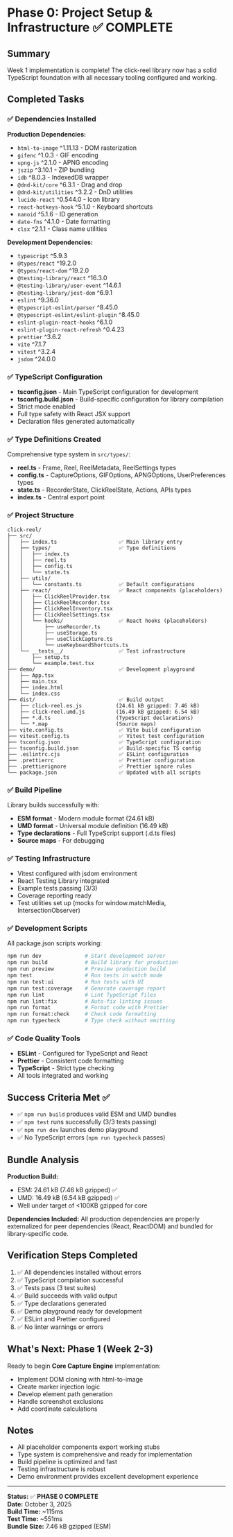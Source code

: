 # Phase 0: Project Setup & Infrastructure ✅ COMPLETE

## Summary

Week 1 implementation is complete! The click-reel library now has a solid TypeScript foundation with all necessary tooling configured and working.

## Completed Tasks

### ✅ Dependencies Installed

**Production Dependencies:**

- `html-to-image` ^1.11.13 - DOM rasterization
- `gifenc` ^1.0.3 - GIF encoding
- `upng-js` ^2.1.0 - APNG encoding
- `jszip` ^3.10.1 - ZIP bundling
- `idb` ^8.0.3 - IndexedDB wrapper
- `@dnd-kit/core` ^6.3.1 - Drag and drop
- `@dnd-kit/utilities` ^3.2.2 - DnD utilities
- `lucide-react` ^0.544.0 - Icon library
- `react-hotkeys-hook` ^5.1.0 - Keyboard shortcuts
- `nanoid` ^5.1.6 - ID generation
- `date-fns` ^4.1.0 - Date formatting
- `clsx` ^2.1.1 - Class name utilities

**Development Dependencies:**

- `typescript` ^5.9.3
- `@types/react` ^19.2.0
- `@types/react-dom` ^19.2.0
- `@testing-library/react` ^16.3.0
- `@testing-library/user-event` ^14.6.1
- `@testing-library/jest-dom` ^6.9.1
- `eslint` ^9.36.0
- `@typescript-eslint/parser` ^8.45.0
- `@typescript-eslint/eslint-plugin` ^8.45.0
- `eslint-plugin-react-hooks` ^6.1.0
- `eslint-plugin-react-refresh` ^0.4.23
- `prettier` ^3.6.2
- `vite` ^7.1.7
- `vitest` ^3.2.4
- `jsdom` ^24.0.0

### ✅ TypeScript Configuration

- **tsconfig.json** - Main TypeScript configuration for development
- **tsconfig.build.json** - Build-specific configuration for library compilation
- Strict mode enabled
- Full type safety with React JSX support
- Declaration files generated automatically

### ✅ Type Definitions Created

Comprehensive type system in `src/types/`:

- **reel.ts** - Frame, Reel, ReelMetadata, ReelSettings types
- **config.ts** - CaptureOptions, GIFOptions, APNGOptions, UserPreferences types
- **state.ts** - RecorderState, ClickReelState, Actions, APIs types
- **index.ts** - Central export point

### ✅ Project Structure

```
click-reel/
├── src/
│   ├── index.ts                    ✅ Main library entry
│   ├── types/                      ✅ Type definitions
│   │   ├── index.ts
│   │   ├── reel.ts
│   │   ├── config.ts
│   │   └── state.ts
│   ├── utils/
│   │   └── constants.ts            ✅ Default configurations
│   ├── react/                      ✅ React components (placeholders)
│   │   ├── ClickReelProvider.tsx
│   │   ├── ClickReelRecorder.tsx
│   │   ├── ClickReelInventory.tsx
│   │   ├── ClickReelSettings.tsx
│   │   └── hooks/                  ✅ React hooks (placeholders)
│   │       ├── useRecorder.ts
│   │       ├── useStorage.ts
│   │       ├── useClickCapture.ts
│   │       └── useKeyboardShortcuts.ts
│   └── __tests__/                  ✅ Test infrastructure
│       ├── setup.ts
│       └── example.test.tsx
├── demo/                           ✅ Development playground
│   ├── App.tsx
│   ├── main.tsx
│   ├── index.html
│   └── index.css
├── dist/                           ✅ Build output
│   ├── click-reel.es.js           (24.61 kB gzipped: 7.46 kB)
│   ├── click-reel.umd.js          (16.49 kB gzipped: 6.54 kB)
│   ├── *.d.ts                     (TypeScript declarations)
│   └── *.map                      (Source maps)
├── vite.config.ts                  ✅ Vite build configuration
├── vitest.config.ts                ✅ Vitest test configuration
├── tsconfig.json                   ✅ TypeScript configuration
├── tsconfig.build.json             ✅ Build-specific TS config
├── .eslintrc.cjs                   ✅ ESLint configuration
├── .prettierrc                     ✅ Prettier configuration
├── .prettierignore                 ✅ Prettier ignore rules
└── package.json                    ✅ Updated with all scripts
```

### ✅ Build Pipeline

Library builds successfully with:

- **ESM format** - Modern module format (24.61 kB)
- **UMD format** - Universal module definition (16.49 kB)
- **Type declarations** - Full TypeScript support (.d.ts files)
- **Source maps** - For debugging

### ✅ Testing Infrastructure

- Vitest configured with jsdom environment
- React Testing Library integrated
- Example tests passing (3/3)
- Coverage reporting ready
- Test utilities set up (mocks for window.matchMedia, IntersectionObserver)

### ✅ Development Scripts

All package.json scripts working:

```bash
npm run dev              # Start development server
npm run build            # Build library for production
npm run preview          # Preview production build
npm test                 # Run tests in watch mode
npm run test:ui          # Run tests with UI
npm run test:coverage    # Generate coverage report
npm run lint             # Lint TypeScript files
npm run lint:fix         # Auto-fix linting issues
npm run format           # Format code with Prettier
npm run format:check     # Check code formatting
npm run typecheck        # Type check without emitting
```

### ✅ Code Quality Tools

- **ESLint** - Configured for TypeScript and React
- **Prettier** - Consistent code formatting
- **TypeScript** - Strict type checking
- All tools integrated and working

## Success Criteria Met ✅

- ✅ `npm run build` produces valid ESM and UMD bundles
- ✅ `npm test` runs successfully (3/3 tests passing)
- ✅ `npm run dev` launches demo playground
- ✅ No TypeScript errors (`npm run typecheck` passes)

## Bundle Analysis

**Production Build:**

- ESM: 24.61 kB (7.46 kB gzipped) ✅
- UMD: 16.49 kB (6.54 kB gzipped) ✅
- Well under target of <100KB gzipped for core

**Dependencies Included:**
All production dependencies are properly externalized for peer dependencies (React, ReactDOM) and bundled for library-specific code.

## Verification Steps Completed

1. ✅ All dependencies installed without errors
2. ✅ TypeScript compilation successful
3. ✅ Tests pass (3 test suites)
4. ✅ Build succeeds with valid output
5. ✅ Type declarations generated
6. ✅ Demo playground ready for development
7. ✅ ESLint and Prettier configured
8. ✅ No linter warnings or errors

## What's Next: Phase 1 (Week 2-3)

Ready to begin **Core Capture Engine** implementation:

- Implement DOM cloning with html-to-image
- Create marker injection logic
- Develop element path generation
- Handle screenshot exclusions
- Add coordinate calculations

## Notes

- All placeholder components export working stubs
- Type system is comprehensive and ready for implementation
- Build pipeline is optimized and fast
- Testing infrastructure is robust
- Demo environment provides excellent development experience

---

**Status:** ✅ **PHASE 0 COMPLETE**  
**Date:** October 3, 2025  
**Build Time:** ~115ms  
**Test Time:** ~551ms  
**Bundle Size:** 7.46 kB gzipped (ESM)
